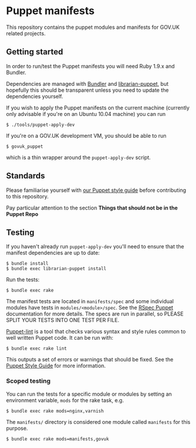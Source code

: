 # Puppet manifests

This repository contains the puppet modules and manifests for GOV.UK related projects.

## Getting started

In order to run/test the Puppet manifests you will need Ruby 1.9.x and
Bundler.

Dependencies are managed with [Bundler](http://gembundler.com/) and
[librarian-puppet](http://librarian-puppet.com/), but hopefully this should be
transparent unless you need to update the dependencies yourself.

If you wish to apply the Puppet manifests on the current machine (currently
only advisable if you're on an Ubuntu 10.04 machine) you can run

    $ ./tools/puppet-apply-dev

If you're on a GOV.UK development VM, you should be able to run

    $ govuk_puppet

which is a thin wrapper around the `puppet-apply-dev` script.

## Standards

Please familiarise yourself with [our Puppet style guide][style] before
contributing to this repository.

[style]: https://github.com/alphagov/styleguides/blob/master/puppet.md

Pay particular attention to the section **Things that should not be in the Puppet Repo**

## Testing

If you haven't already run `puppet-apply-dev` you'll need to ensure that the
manifest dependencies are up to date:

    $ bundle install
    $ bundle exec librarian-puppet install

Run the tests:

    $ bundle exec rake

The manifest tests are located in `manifests/spec` and some individual modules
have tests in `modules/<module>/spec`. See the [RSpec
Puppet](https://github.com/rodjek/rspec-puppet) documentation for more
details. The specs are run in parallel, so PLEASE SPLIT YOUR TESTS INTO ONE
TEST PER FILE.

[Puppet-lint][pl] is a tool that checks various syntax and style rules common
to well written Puppet code. It can be run with:

    $ bundle exec rake lint

This outputs a set of errors or warnings that should be fixed. See the [Puppet
Style Guide](http://docs.puppetlabs.com/guides/style_guide.html) for more
information.

[pl]: https://github.com/rodjek/puppet-lint

### Scoped testing

You can run the tests for a specific module or modules by setting an
environment variable, `mods` for the rake task, e.g.

    $ bundle exec rake mods=nginx,varnish

The `manifests/` directory is considered one module called `manifests` for
this purpose.

    $ bundle exec rake mods=manifests,govuk
